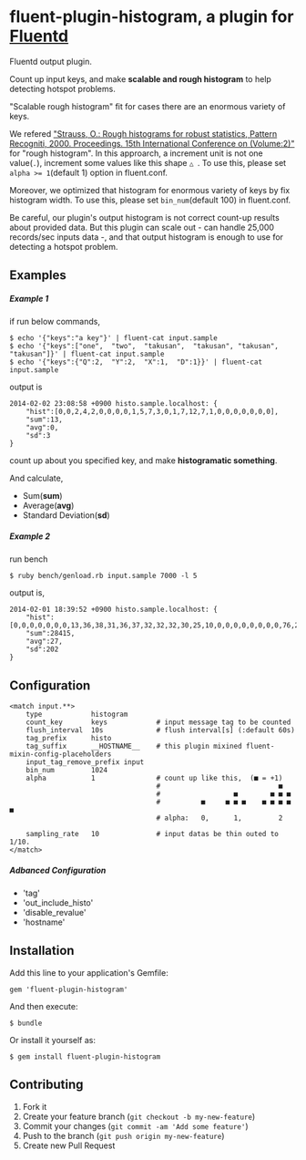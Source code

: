 # fluent-plugin-histogram, a plugin for [Fluentd](http://fluentd.org)

Fluentd output plugin.

Count up input keys, and make **scalable and rough histogram** to help detecting hotspot problems.

"Scalable rough histogram" fit for cases there are an enormous variety of keys.

We refered ["Strauss,  O.: Rough histograms for robust statistics, Pattern Recogniti, 2000. Proceedings. 15th International Conference on (Volume:2)"](http://ieeexplore.ieee.org/xpl/mostRecentIssue.jsp?punumber=7237) for "rough histogram".
In this approarch, a increment unit is not one value(`.`), increment some values like this shape `△ `.
To use this, please set `alpha >= 1`(default 1) option in fluent.conf.

Moreover, we optimized that histogram for enormous variety of keys by fix histogram width.
To use this, please set `bin_num`(default 100) in fluent.conf.

Be careful, our plugin's output histogram is not correct count-up results about provided data. But this plugin can scale out - can handle 25,000 records/sec inputs data -, and that output histogram is enough to use for detecting a hotspot problem.

## Examples

##### Example 1

if run below commands,
```
$ echo '{"keys":"a key"}' | fluent-cat input.sample
$ echo '{"keys":["one",  "two",  "takusan",  "takusan", "takusan", "takusan"]}' | fluent-cat input.sample
$ echo '{"keys":{"Q":2,  "Y":2,  "X":1,  "D":1}}' | fluent-cat input.sample
```

output is
```
2014-02-02 23:08:58 +0900 histo.sample.localhost: {
    "hist":[0,0,2,4,2,0,0,0,0,1,5,7,3,0,1,7,12,7,1,0,0,0,0,0,0,0],
    "sum":13,
    "avg":0,
    "sd":3
}
```

count up about you specified key, and make **histogramatic something**.

And calculate,

* Sum(**sum**)
* Average(**avg**)
* Standard Deviation(**sd**)

##### Example 2

run bench
```
$ ruby bench/genload.rb input.sample 7000 -l 5
```

output is,
```
2014-02-01 18:39:52 +0900 histo.sample.localhost: {
    "hist":[0,0,0,0,0,0,0,13,36,38,31,36,37,32,32,32,30,25,10,0,0,0,0,0,0,0,0,76,221,275,248,242,274,302,293,281,274,200,66,0,0,0,0,0,0,0,0,222,655,875,899,917,907,869,851,864,859,640,230,21,7,0,0,0,0,0,0,0,0,0,0,0,0,0,0,0,69,203,261,189,62,0,0,3,7,6,6,7,6,7,8,7,8,10,5,0,225,681,909,873,811,820,873,870,886,923,913,902,902,921,940,900,874,892,899,901,869,839,844,827,809,805,592,192,0,0,0,51,150,193,190,198,200,201,209,203,205,168,60,0,0,0,0,0,0,0,0,0,0,0,0,0,0,0,0,0,8,20,22,16,6,0,0,0,0,0,0,0,0,0,0,0,0,0,0,0,34,104,147,118,41,0,0,1,5,9,8,4,3,7,10,8,6,5,2,0,0,0,0,0,0,0,0,0,0,0,0,5,13,16,19,21,22,23,18,20,33,31,11,0,0,0,0,0,0,0,0,35,107,152,148,124,122,146,168,172,163,117,38,0,0,0,0,0,0,0,0,0,0,0,0,0,0,0,0,0,3,9,22,29,13,0,0,0,0,0,0,1,2,1,0,1,2,1,0,0,38,102,127,100,37,0,0,1,5,9,10,11,11,11,13,14,14,10,4,2,1,1,2,1,0,0,0,0,1,2,2,7,17,24,29,34,36,29,28,41,41,25,8,1,2,1,1,2,2,2,2,30,79,97,95,99,114,122,126,132,122,93,37,2,3,3,2,2,2,3,3,2,2,2,2,1,0,0,0,1,8,22,29,20,7,2,2,2,3,5,8,10,7,3,2,1,0,1,3,3,30,94,138,112,42,4,4,11,14,9,6,5,8,12,8,3,1,1,4,8,12,13,11,10,9,9,9,8,7,3,0,7,20,27,27,22,22,29,27,25,25,16,10,8,6,4,4,7,6,4,3,18,60,94,110,121,110,90,95,116,128,98,38,12,11,11,13,7,2,5,10,11,8,5,4,3,3,8,10,6,12,21,20,19,18,14,11,10,10,13,16,13,9,9,8,5,4,5,9,11,41,95,106,70,26,7,6,4,15,26,19,12,12,14,16,17,15,10,8,6,4,5,5,3,5,8,7,8,10,9,6,7,15,22,25,24,22,29,37,35,27,16,12,11,8,10,12,16,21,18,9,23,72,107,99,108,150,158,135,139,166,148,95,69,71,59,25,10,11,9,8,7,8,13,14,12,13,10,3,1,11,28,37,35,25,15,10,7,9,15,18,13,12,23,26,18,14,15,13,10,38,83,85,54,42,58,68,52,25,15,20,19,17,19,17,12,11,11,9,13,20,22,19,12,13,24,23,15,16,14,13,18,27,38,35,26,26,32,42,47,44,37,26,17,13,16,18,13,13,16,11,29,75,95,94,108,142,171,172,155,139,121,91,73,67,52,36,28,20,11,10,17,27,26,11,4,15,31,36,31,31,37,38,34,33,32,25,19,16,13,13,13,16,22,22,20,24,34,31,14,27,71,105,98,62,57,77,66,34,26,31,28,29,38,39,26,23,30,29,27,29,27,17,10,20,35,36,25,20,24,23,20,27,41,42,33,34,41,45,44,42,40,36,32,29,28,20,20,35,41,40,35,31,34,33,31,46,61,65,74,80,81,79,84,94,77,44,31,31,33,30,17,21,33,30,28,37,51,56,43,30,32,37,34,29,32,33,32,37,39,39,41,41,37,24,20,39,54,51,37,37,51,51,67,118,159,164,148,125,105,101,100,97,102,123,144,131,110,95,81,92,98,96,112,116,107,89,83,111,133,130,126,128,125,139,162,152,131,122,111,120,148,133,100,100,107,121,133,129,115,91,89,117,136,140,139,142,174,193,182,198,206,180,174,194,192,150,126,147,169,170,151,132,129,113,293,719,955,929,902,923,907,876,884,874,676,324,161,165,149,129,99,81,92,100,98,104,121,95,66,108,144,144,139,156,188,177,151,140,115,98,119,135,132,138,137,129,137,150,141,121,126,106,76,278,646,849,716,352,157,160,161,166,182,191,172,143,155,183,179,181,188,171,157,156,153,112,100,187,231,218,229,221,208,208,216,245,271,268,247,245,254,234,221,244,245,218,203,195,188,141,154,285,327,306,417,629,755,757,732,708,707,704,643,615,556,376,280,279,267,250,256,284,266,175,220,457,581,596,617,603,551,522,550,563,553,567,565,512,476,472,468,464,454,429,423,453,447,306,95,0,0,0,0,91,283,386,287,93,0,0,4,12,14,15,20,21,16,9,7,9,9,4,0,0,0,0,0],
    "sum":28415,
    "avg":27,
    "sd":202
}
```

## Configuration

```
<match input.**>
    type            histogram
    count_key       keys            # input message tag to be counted
    flush_interval  10s             # flush interval[s] (:default 60s)
    tag_prefix      histo
    tag_suffix      __HOSTNAME__    # this plugin mixined fluent-mixin-config-placeholders
    input_tag_remove_prefix input
    bin_num         1024
    alpha           1               # count up like this,  (■ = +1)
                                    #                             ■
                                    #                  ■        ■ ■ ■
                                    #          ■     ■ ■ ■    ■ ■ ■ ■ ■
                                    # alpha:   0,      1,         2

    sampling_rate   10              # input datas be thin outed to 1/10.
</match>
```

##### Adbanced Configuration

* 'tag'
* 'out_include_histo'
* 'disable_revalue'
* 'hostname'

## Installation

Add this line to your application's Gemfile:

    gem 'fluent-plugin-histogram'

And then execute:

    $ bundle

Or install it yourself as:

    $ gem install fluent-plugin-histogram

## Contributing

1. Fork it
2. Create your feature branch (`git checkout -b my-new-feature`)
3. Commit your changes (`git commit -am 'Add some feature'`)
4. Push to the branch (`git push origin my-new-feature`)
5. Create new Pull Request

